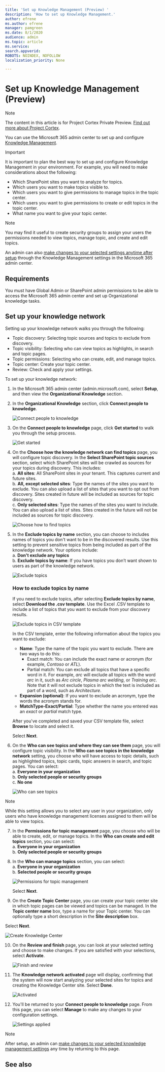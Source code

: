 ```yaml
---
title: 'Set up Knowledge Management (Preview) '
description: 'How to set up Knowledge Management.'
author: efrene
ms.author: efrene
manager: pamgreen
ms.date: 8/1/2020
audience: admin
ms.topic: article
ms.service: 
search.appverid: 
ROBOTS: NOINDEX, NOFOLLOW
localization_priority: None

---
```

# Set up Knowledge Management (Preview)

> [!Note] 
> The content in this article is for Project Cortex Private Preview. [Find out more about Project Cortex](https://aka.ms/projectcortex).

You can use the Microsoft 365 admin center to set up and configure [Knowledge Management](knowledge-management-overview.md). 

> [!Important]
> It is important to plan the best way to set up and configure Knowledge Management in your environment. For example, you will need to make considerations about the following:
- Which SharePoint sites you want to analyze for topics.
- Which users you want to make topics visible to.
- Which users you want to give permissions to manage topics in the topic center.
- Which users you want to give permissions to create or edit topics in the topic center.
- What name you want to give your topic center.

> [!Note]
> You may find it useful to create security groups to assign your users the permissions needed to view topics, manage topic, and create and edit topics.

An admin can also [make changes to your selected settings anytime after setup](manage-knowledge-network.md) through the Knowledge Management settings in the Microsoft 365 admin center.

## Requirements 
You must have Global Admin or SharePoint admin permissions to be able to access the Microsoft 365 admin center and set up Organizational knowledge tasks.

## Set up your knowledge network

Setting up your knowledge network walks you through the following:

- Topic discovery: Selecting topic sources and topics to  exclude from discovery.
- Topic visibility: Selecting who can view topics as highlights, in search and topic pages.
- Topic permissions: Selecting who can create, edit, and manage topics.
- Topic center: Create your topic center.
- Review: Check and apply your settings.

To set up your knowledge network:

1. In the Microsoft 365 admin center (admin.microsoft.com), select **Setup**, and then view the **Organizational Knowledge** section.
2. In the **Organizational Knowledge** section, click **Connect people to knowledge**.<br/>

    ![Connect people to knowledge](../media/content-understanding/admin-org-knowledge-options.png) </br>

3. On the **Connect people to knowledge** page, click **Get started** to walk you through the setup process.<br/>

    ![Get started](../media/content-understanding/k-get-started.png) </br>

4. On the **Choose how the knowledge network can find topics** page, you will configure topic discovery. In the **Select SharePoint topic sources** section, select which SharePoint sites will be crawled as sources for your topics during discovery. This includes:</br>
    a. **All sites**: All SharePoint sites in your tenant. This captures current and future sites.</br>
    b. **All, except selected sites**: Type the names of the sites you want to exclude.  You can also upload a list of sites that you want to opt out from discovery. Sites created in future will be included as sources for topic discovery. </br>
    c. **Only selected sites**: Type the names of the sites you want to include. You can also upload a list of sites. Sites created in the future will not be included as sources for topic discovery. </br>

    ![Choose how to find topics](../media/content-understanding/ksetup1.png) </br>
   
5. In the **Exclude topics by name** section, you can choose to includes names of topics you don't want to be in the discovered results. Use this setting to prevent sensitive topics from being included as part of the knowledge network. Your options include:</br>
    a. **Don't exclude any topics** </br>
    b. **Exclude topics by name**:  If you have topics you don’t want shown to users as part of the knowledge network.</br>

    ![Exclude topics](../media/content-understanding/topics-excluded-by-name.png) </br>

    ### How to exclude topics by name    

    If you need to exclude topics, after selecting **Exclude topics by name**, select **Download the .csv template**. Use the Excel .CSV template to include a list of topics that you want to exclude from your discovery results.

    ![Exclude topics in CSV template](../media/content-understanding/csv1.png) </br>

    In the CSV template, enter the following information about the topics you want to exclude:

    - **Name**: Type the name of the topic you want to exclude. There are two ways to do this:</br>
        - Exact match: You can include the exact name or acronym (for example, *Contoso* or *ATL*).</br>
        - Partial match: You can exclude all topics that have a specific word in it.  For example, *arc* will exclude all topics with the word *arc* in it, such as *Arc circle*, *Plasma arc welding*, or *Training arc*. Note that it will not exclude topics in which the text is included as part of a word, such as *Architecture*.</br>
    - **Expansion (optional)**: If you want to exclude an acronym, type the words the acronym stands for.</br>
    - **MatchType-Exact/Partial**: Type whether the name you entered was an *exact* or *partial* match type.</br>

    After you've completed and saved your CSV template file, select **Browse** to locate and select it.
    
    Select **Next**.</br>

6. On the **Who can see topics and where they can see them** page, you will configure topic visibility. In the **Who can see topics in the knowledge network** setting, you choose who will have access to topic details, such as highlighted topics, topic cards, topic answers in search, and topic pages. You can select:</br>
    a. **Everyone in your organization**</br>
    b. **Only selected people or security groups**</br>
    c. **No one**</br>

    ![Who can see topics](../media/content-understanding/ksetup2.png) </br> 

 > [!Note] 
 > While this setting allows you to select any user in your organization, only users who have knowledge management licenses assigned to them will be able to view topics. 

7. In the **Permissions for topic management** page, you choose who will be able to create, edit, or manage topics. In the **Who can create and edit topics** section, you can select:</br>
    a. **Everyone in your organization**</br>
    b. **Only selected people or security groups**</br>
8. In the **Who can manage topics** section, you can select:</br>
    a. **Everyone in your organization**</br>
    b. **Selected people or security groups**</br>

    ![Permissions for topic management](../media/content-understanding/ksetup3.png) </br>

    Select **Next**.</br>
9. On the **Create Topic  Center** page, you can create your topic center site in which topic pages can be viewed and topics can be managed.  In the **Topic center name** box, type a name for your Topic center. You can optionally type a short description in the **Site description** box. </br>

Select **Next**.</br>

   ![Create Knowledge Center](../media/content-understanding/ksetup4.png) </br> 

10. On the **Review and finish** page, you can look at your selected setting and choose to make changes. If you are satisfied with your selections, select **Activate**.

    ![Finish and review](../media/content-understanding/ksetup5.png) </br> 

11. The **Knowledge network activated** page will display, confirming that the system will now start analyzing your selected sites for topics and creating the Knowledge Center site. Select **Done**.</br>

    ![Activated](../media/content-understanding/ksetup6.png) </br> 

12. You'll be returned to your **Connect people to knowledge** page. From this page, you can select **Manage** to make any changes to your configuration settings. 

    ![Settings applied](../media/content-understanding/ksetup7.png) </br>   

> [!Note]
> After setup, an admin can [make changes to your selected knowledge management settings](manage-knowledge-network.md) any time by returning to this page.


## See also



  






